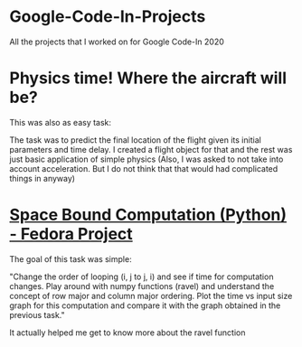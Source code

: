 # Google-Code-In-Projects
All the projects that I worked on for Google Code-In 2020

# Physics time! Where the aircraft will be? 
This was also as easy task:

The task was to predict the final location of the flight given its initial parameters and time delay. I created a flight object for that and the rest was just basic application of simple physics (Also, I was asked to not take into account acceleration. But I do not think that that would had complicated things in anyway)

# [Space Bound Computation (Python) - Fedora Project](https://github.com/nsr-py/Google-Code-In-Projects/blob/master/Space%20Bound%20Computation.py) 
The goal of this task was simple:

"Change the order of looping (i, j to j, i) and see if time for computation changes. Play around with numpy functions (ravel) and understand the concept of row major and column major ordering. Plot the time vs input size graph for this computation and compare it with the graph obtained in the previous task."

It actually  helped me get to know more about the ravel function



